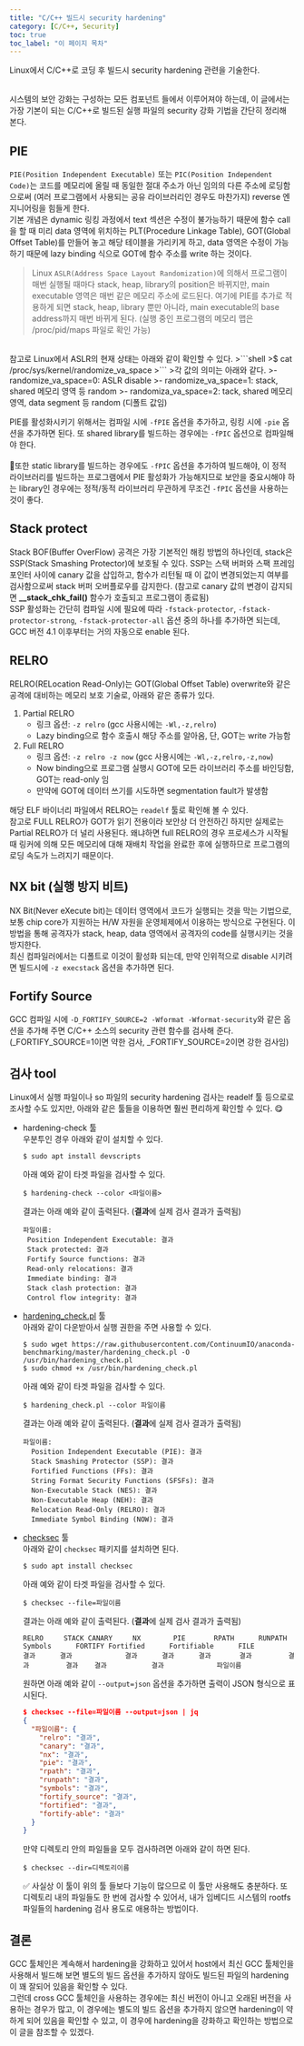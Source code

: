 ```yaml
---
title: "C/C++ 빌드시 security hardening"
category: [C/C++, Security]
toc: true
toc_label: "이 페이지 목차"
---
```


Linux에서 C/C++로 코딩 후 빌드시 security hardening 관련을 기술한다.

<br>
시스템의 보안 강화는 구성하는 모든 컴포넌트 들에서 이루어져야 하는데, 이 글에서는 가장 기본이 되는 C/C++로 빌드된 실행 파일의 security 강화 기법을 간단히 정리해 본다.

## PIE
`PIE(Position Independent Executable)` 또는 `PIC(Position Independent Code)`는 코드를 메모리에 올릴 때 동일한 절대 주소가 아닌 임의의 다른 주소에 로딩함으로써 (여러 프로그램에서 사용되는 공유 라이브러리인 경우도 마찬가지) reverse 엔지니어링을 힘들게 한다.  
기본 개념은 dynamic 링킹 과정에서 text 섹션은 수정이 불가능하기 때문에 함수 call을 할 때 미리 data 영역에 위치하는 PLT(Procedure Linkage Table), GOT(Global Offset Table)를 만들어 놓고 해당 테이블을 가리키게 하고, data 영역은 수정이 가능하기 때문에 lazy binding 식으로 GOT에 함수 주소를 write 하는 것이다.
> Linux `ASLR(Address Space Layout Randomization)`에 의해서 프로그램이 매번 실행될 때마다 stack, heap, library의 position은 바뀌지만, main executable 영역은 매번 같은 메모리 주소에 로드된다. 여기에 PIE를 추가로 적용하게 되면 stack, heap, library 뿐만 아니라, main executable의 base address까지 매번 바뀌게 된다. (실행 중인 프로그램의 메모리 맵은 /proc/pid/maps 파일로 확인 가능)  
<br>
참고로 Linux에서 ASLR의 현재 상태는 아래와 같이 확인할 수 있다.
>```shell
>$ cat /proc/sys/kernel/randomize_va_space
>```
>각 값의 의미는 아래와 같다.
>- randomize_va_space=0: ASLR disable
>- randomize_va_space=1: stack, shared 메모리 영역 등 random
>- randomiza_va_space=2: tack, shared 메모리 영역, data segment 등 random (디폴트 값임)

PIE를 활성화시키기 위해서는 컴파일 시에 `-fPIE` 옵션을 추가하고, 링킹 시에 `-pie` 옵션을 추가하면 된다. 또 shared library를 빌드하는 경우에는 `-fPIC` 옵션으로 컴파일해야 한다.  
<br>
🚩또한 static library를 빌드하는 경우에도 `-fPIC` 옵션을 추가하여 빌드해야, 이 정적 라이브러리를 빌드하는 프로그램에서 PIE 활성화가 가능해지므로 보안을 중요시해야 하는 library인 경우에는 정적/동적 라이브러리 무관하게 무조건 `-fPIC` 옵션을 사용하는 것이 좋다.

## Stack protect
Stack BOF(Buffer OverFlow) 공격은 가장 기본적인 해킹 방법의 하나인데, stack은 SSP(Stack Smashing Protector)에 보호될 수 있다. SSP는 스택 버퍼와 스팩 프레임 포인터 사이에 canary 값을 삽입하고, 함수가 리턴될 때 이 값이 변경되었는지 여부를 검사함으로써 stack 버퍼 오버플로우를 감지한다. (참고로 canary 값의 변경이 감지되면 **__stack_chk_fail()** 함수가 호출되고 프로그램이 종료됨)  
SSP 활성화는 간단히 컴파일 시에 필요에 따라 `-fstack-protector`, `-fstack-protector-strong`, `-fstack-protector-all` 옵션 중의 하나를 추가하면 되는데, GCC 버전 4.1 이후부터는 거의 자동으로 enable 된다.

## RELRO
RELRO(RELocation Read-Only)는 GOT(Global Offset Table) overwrite와 같은 공격에 대비하는 메모리 보호 기술로, 아래와 같은 종류가 있다.
1. Partial RELRO
   - 링크 옵션: `-z relro` (gcc 사용시에는 `-Wl,-z,relro`)
   - Lazy binding으로 함수 호출시 해당 주소를 알아옴, 단, GOT는 write 가능함
1. Full RELRO
   - 링크 옵션: `-z relro -z now` (gcc 사용시에는 `-Wl,-z,relro,-z,now`)
   - Now binding으로 프로그램 실행시 GOT에 모든 라이브러리 주소를 바인딩함, GOT는 read-only 임
   - 만약에 GOT에 데이터 쓰기를 시도하면 segmentation fault가 발생함

해당 ELF 바이너리 파일에서 RELRO는 `readelf` 툴로 확인해 볼 수 있다.  
참고로 FULL RELRO가 GOT가 읽기 전용이라 보안상 더 안전하긴 하지만 실제로는 Partial RELRO가 더 널리 사용된다. 왜냐하면 full RELRO의 경우 프로세스가 시작될 때 링커에 의해 모든 메모리에 대해 재배치 작업을 완료한 후에 실행하므로 프로그램의 로딩 속도가 느려지기 때문이다.

## NX bit (실행 방지 비트)
NX Bit(Never eXecute bit)는 데이터 영역에서 코드가 실행되는 것을 막는 기법으로, 보통 chip core가 지원하는 H/W 자원을 운영체제에서 이용하는 방식으로 구현된다. 이 방법을 통해 공격자가 stack, heap, data 영역에서 공격자의 code를 실행시키는 것을 방지한다.  
최신 컴파일러에서는 디폴트로 이것이 활성화 되는데, 만약 인위적으로 disable 시키려면 빌드시에 `-z execstack` 옵션을 추가하면 된다.

## Fortify Source
GCC 컴파일 시에 `-D_FORTIFY_SOURCE=2 -Wformat -Wformat-security`와 같은 옵션을 추가해 주면 C/C++ 소스의 security 관련 함수를 검사해 준다. (_FORTIFY_SOURCE=1이면 약한 검사, _FORTIFY_SOURCE=2이면 강한 검사임)

## 검사 tool
Linux에서 실행 파일이나 so 파일의 security hardening 검사는 readelf 툴 등으로로 조사할 수도 있지만, 아래와 같은 툴들을 이용하면 훨씬 편리하게 확인할 수 있다. 😋
- hardening-check 툴  
  우분투인 경우 아래와 같이 설치할 수 있다.
  ```shell
  $ sudo apt install devscripts
  ```
  아래 예와 같이 타겟 파일을 검사할 수 있다.
  ```shell
  $ hardening-check --color <파일이름>
  ```
  결과는 아래 예와 같이 출력된다. (**결과**에 실제 검사 결과가 출력됨)
  ```shell
  파일이름:
   Position Independent Executable: 결과
   Stack protected: 결과
   Fortify Source functions: 결과
   Read-only relocations: 결과
   Immediate binding: 결과
   Stack clash protection: 결과
   Control flow integrity: 결과
  ```
- [hardening_check.pl](https://github.com/ProhtMeyhet/hardening-check) 툴  
  아래와 같이 다운받아서 실행 권한을 주면 사용할 수 있다.
  ```shell
  $ sudo wget https://raw.githubusercontent.com/ContinuumIO/anaconda-benchmarking/master/hardening_check.pl -O /usr/bin/hardening_check.pl
  $ sudo chmod +x /usr/bin/hardening_check.pl
  ```
  아래 예와 같이 타겟 파일을 검사할 수 있다.
  ```shell
  $ hardening_check.pl --color 파일이름
  ```
  결과는 아래 예와 같이 출력된다. (**결과**에 실제 검사 결과가 출력됨)
  ```shell
  파일이름:
    Position Independent Executable (PIE): 결과
    Stack Smashing Protector (SSP): 결과
    Fortified Functions (FFs): 결과
    String Format Security Functions (SFSFs): 결과
    Non-Executable Stack (NES): 결과
    Non-Executable Heap (NEH): 결과
    Relocation Read-Only (RELRO): 결과
    Immediate Symbol Binding (NOW): 결과
  ```
- [checksec](https://github.com/slimm609/checksec.sh) 툴  
  아래와 같이 `checksec` 패키지를 설치하면 된다.
  ```shell
  $ sudo apt install checksec
  ```  
  아래 예와 같이 타겟 파일을 검사할 수 있다.
  ```shell
  $ checksec --file=파일이름
  ```
  결과는 아래 예와 같이 출력된다. (**결과**에 실제 검사 결과가 출력됨)
  ```shell
  RELRO     STACK CANARY     NX        PIE       RPATH      RUNPATH      Symbols      FORTIFY Fortified      Fortifiable      FILE
  결과      결과             결과      결과      결과       결과         결과         결과    결과           결과             파일이름
  ```
  원하면 아래 예와 같이 `--output=json` 옵션을 추가하면 출력이 JSON 형식으로 표시된다.
  ```json
  $ checksec --file=파일이름 --output=json | jq
  {
    "파일이름": {
      "relro": "결과",
      "canary": "결과",
      "nx": "결과",
      "pie": "결과",
      "rpath": "결과",
      "runpath": "결과",
      "symbols": "결과",
      "fortify_source": "결과",
      "fortified": "결과",
      "fortify-able": "결과"
    }
  }
  ```
  만약 디렉토리 안의 파일들을 모두 검사하려면 아래와 같이 하면 된다.
  ```shell
  $ checksec --dir=디렉토리이름
  ```
  ✅ 사실상 이 툴이 위의 툴 들보다 기능이 많으므로 이 툴만 사용해도 충분하다. 또 디렉토리 내의 파일들도 한 번에 검사할 수 있어서, 내가 임베디드 시스템의 rootfs 파일들의 hardening 검사 용도로 애용하는 방법이다.

## 결론
GCC 툴체인은 계속해서 hardening을 강화하고 있어서 host에서 최신 GCC 툴체인을 사용해서 빌드해 보면 별도의 빌드 옵션을 추가하지 않아도 빌드된 파일의 hardening이 꽤 잘되어 있음을 확인할 수 있다.  
그런데 cross GCC 툴체인을 사용하는 경우에는 최신 버전이 아니고 오래된 버전을 사용하는 경우가 많고, 이 경우에는 별도의 빌드 옵션을 추가하지 않으면 hardening이 약하게 되어 있음을 확인할 수 있고, 이 경우에 hardening을 강화하고 확인하는 방법으로 이 글을 참조할 수 있겠다.
